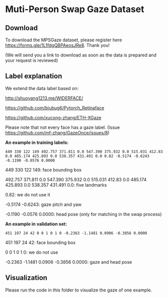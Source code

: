 # Muti-Person Swap Gaze Dataset

## Download
To download the MPSGaze dataset, please register here https://forms.gle/1L1fdgQBPAeosJRe8. Thank you!

(We will send you a link to download as soon as the data is prepared and your request is reviewed)

## Label explanation
We extend the data label based on:

http://shuoyang1213.me/WIDERFACE/

https://github.com/biubug6/Pytorch_Retinaface

https://github.com/xucong-zhang/ETH-XGaze

Please note that not every face has a gaze label. (Issue https://github.com/mf-zhang/GazeOnce/issues/8)

**An example in training labels:**

`449 330 122 149 492.757 371.811 0.0 547.390 375.932 0.0 515.031 412.83 0.0 485.174 425.893 0.0 538.357 431.491 0.0 0.82 -0.5174 -0.6243 -0.1190 -0.0576 0.0000`

449 330 122 149: face bounding box

492.757 371.811 0.0 547.390 375.932 0.0 515.031 412.83 0.0 485.174 425.893 0.0 538.357 431.491 0.0: five landmarks

0.82: we do not use it

-0.5174 -0.6243: gaze pitch and yaw

-0.1190 -0.0576 0.0000: head pose (only for matching in the swap process)

**An example in validation set:**

`451 197 24 42 0 0 1 0 1 0 -0.2363 -1.1481 0.0906 -0.3856 0.0000`

451 197 24 42: face bounding box

0 0 1 0 1 0: we do not use

-0.2363 -1.1481 0.0906 -0.3856 0.0000: gaze and head pose

## Visualization

Please run the code in this folder to visualize the gaze of one example.
